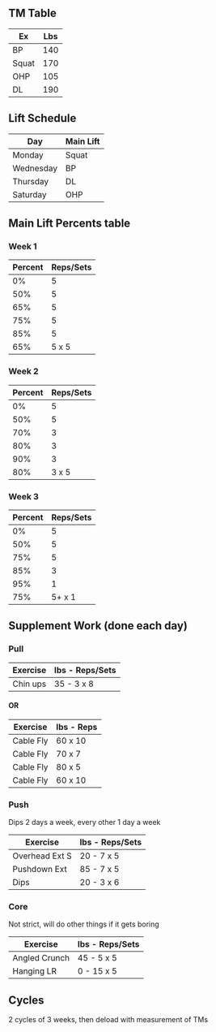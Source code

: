 ## TM Table 
| Ex | Lbs |
|---|---|
| BP | 140 |
| Squat | 170 |
| OHP | 105 |
| DL | 190 |

## Lift Schedule
| Day | Main Lift |
|---|---|
| Monday | Squat |
| Wednesday | BP |
| Thursday | DL |
| Saturday | OHP |

## Main Lift Percents table
### Week 1
| Percent | Reps/Sets |
|---|---|
| 0% | 5 |
| 50% | 5 |
| 65% | 5 |
| 75% | 5 |
| 85% | 5 |
| 65% | 5 x 5 |

### Week 2
| Percent | Reps/Sets |
|---|---|
| 0% | 5 |
| 50% | 5 |
| 70% | 3 |
| 80% | 3 |
| 90% | 3 |
| 80% | 3 x 5 |

### Week 3
| Percent | Reps/Sets |
|---|---|
| 0% | 5 |
| 50% | 5 |
| 75% | 5 |
| 85% | 3 |
| 95% | 1 |
| 75% | 5+ x 1 |

## Supplement Work (done each day)
### Pull

| Exercise | lbs - Reps/Sets |
|---|---|
| Chin ups | 35 - 3 x 8 |

#### OR 

| Exercise | lbs - Reps |
|---|---|
| Cable Fly | 60 x 10 |
| Cable Fly  | 70 x 7 |
| Cable Fly | 80 x 5 |
| Cable Fly | 60 x 10 |

### Push
Dips 2 days a week, every other 1 day a week

| Exercise | lbs - Reps/Sets |
|---|---|
| Overhead Ext S | 20 - 7 x 5 |
| Pushdown Ext | 85 - 7 x 5 |
| Dips | 20 - 3 x 6 

### Core
Not strict, will do other things if it gets boring

| Exercise | lbs - Reps/Sets |
|---|---|
| Angled Crunch | 45 - 5 x 5 |
| Hanging LR | 0 - 15 x 5 |

## Cycles
2 cycles of 3 weeks, then deload with measurement of TMs


